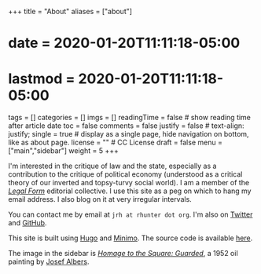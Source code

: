 +++
title = "About"
aliases = ["about"]
# date = 2020-01-20T11:11:18-05:00
# lastmod = 2020-01-20T11:11:18-05:00
tags = []
categories = []
imgs = []
readingTime = false  # show reading time after article date
toc = false
comments = false
justify = false  # text-align: justify;
single = true  # display as a single page, hide navigation on bottom, like as about page.
license = ""  # CC License
draft = false
menu = ["main","sidebar"]
weight = 5
+++

I'm interested in the critique of law and the state, especially as a contribution to the critique of political economy (understood as a critical theory of our inverted and topsy-turvy social world). I am a member of the [_Legal Form_](https://legalform.blog) editorial collective. I use this site as a peg on which to hang my email address. I also blog on it at very irregular intervals.

You can contact me by email at `jrh at rhunter dot org`. I'm also on [Twitter](https://twitter.com/selfactingmule) and [GitHub](https://github.com/jrhunter).

This site is built using [Hugo](https://gohugo.io/) and [Minimo](https://github.com/MunifTanjim/minimo). The source code is available [here](https://github.com/jrhunter/rhunter).

The image in the sidebar is [_Homage to the Square: Guarded_](https://www.wikiart.org/en/josef-albers/homage-to-the-square-guarded-1952), a 1952 oil painting by [Josef Albers](https://en.wikipedia.org/wiki/Josef_Albers).
